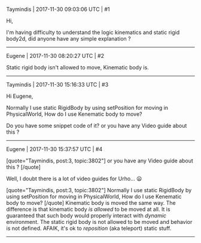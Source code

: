 Taymindis | 2017-11-30 09:03:06 UTC | #1

Hi, 

I'm having difficulty to understand the logic kinematics and static rigid body2d, did anyone have any simple explanation ?

-------------------------

Eugene | 2017-11-30 08:20:27 UTC | #2

Static rigid body isn't allowed to move, Kinematic body is.

-------------------------

Taymindis | 2017-11-30 15:16:33 UTC | #3

Hi Eugene, 

Normally I use static RigidBody by using setPosition for moving in PhysicalWorld, How do I use Kenematic body to move?

Do you have some snippet code of it? or you have any Video guide about this ?

-------------------------

Eugene | 2017-11-30 15:37:57 UTC | #4

[quote="Taymindis, post:3, topic:3802"]
or you have any Video guide about this ?
[/quote]

Well, I doubt there is a lot of video guides for Urho... :frowning:

[quote="Taymindis, post:3, topic:3802"]
Normally I use static RigidBody by using setPosition for moving in PhysicalWorld, How do I use Kenematic body to move?
[/quote]
Kinematic body is moved the same way.
The difference is that kinematic body _is allowed_ to be moved at all. It is guaranteed that such body would properly interact with _dynamic_ environment.
The static rigid body is not allowed to be moved and behavior is not defined. AFAIK, it's ok to _reposition_ (aka teleport) static stuff.

-------------------------

